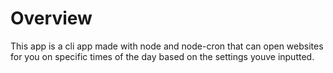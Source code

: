 # Overview
This app is a cli app made with node and node-cron that can open websites for you on specific times of the day based on the settings youve inputted. 
